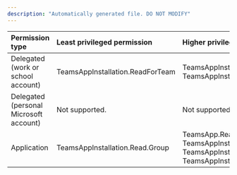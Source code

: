 ```yaml
---
description: "Automatically generated file. DO NOT MODIFY"
---
```


|Permission type|Least privileged permission|Higher privileged permissions|
|:---|:---|:---|
|Delegated (work or school account)|TeamsAppInstallation.ReadForTeam|TeamsAppInstallation.ReadWriteForTeam, TeamsAppInstallation.ReadWriteSelfForTeam|
|Delegated (personal Microsoft account)|Not supported.|Not supported.|
|Application|TeamsAppInstallation.Read.Group|TeamsApp.Read.Group, TeamsAppInstallation.ReadForTeam.All, TeamsAppInstallation.ReadWriteForTeam.All, TeamsAppInstallation.ReadWriteSelfForTeam.All|

